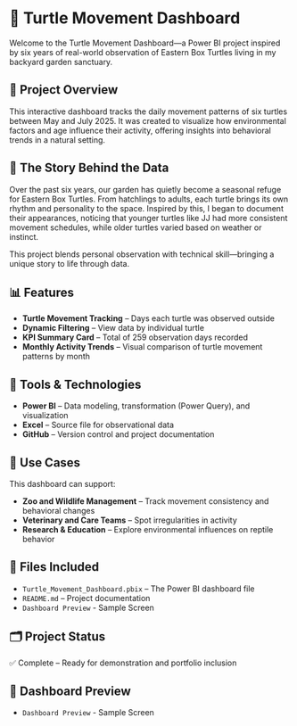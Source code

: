 # 🐢 Turtle Movement Dashboard

Welcome to the Turtle Movement Dashboard—a Power BI project inspired by six years of real-world observation of Eastern Box Turtles living in my backyard garden sanctuary.

## 📖 Project Overview

This interactive dashboard tracks the daily movement patterns of six turtles between May and July 2025. It was created to visualize how environmental factors and age influence their activity, offering insights into behavioral trends in a natural setting.

## 🐢 The Story Behind the Data

Over the past six years, our garden has quietly become a seasonal refuge for Eastern Box Turtles. From hatchlings to adults, each turtle brings its own rhythm and personality to the space. Inspired by this, I began to document their appearances, noticing that younger turtles like JJ had more consistent movement schedules, while older turtles varied based on weather or instinct.

This project blends personal observation with technical skill—bringing a unique story to life through data.

## 📊 Features

- **Turtle Movement Tracking** – Days each turtle was observed outside
- **Dynamic Filtering** – View data by individual turtle
- **KPI Summary Card** – Total of 259 observation days recorded
- **Monthly Activity Trends** – Visual comparison of turtle movement patterns by month

## 🔧 Tools & Technologies

- **Power BI** – Data modeling, transformation (Power Query), and visualization
- **Excel** – Source file for observational data
- **GitHub** – Version control and project documentation

## 🧠 Use Cases

This dashboard can support:
- **Zoo and Wildlife Management** – Track movement consistency and behavioral changes
- **Veterinary and Care Teams** – Spot irregularities in activity
- **Research & Education** – Explore environmental influences on reptile behavior

## 📁 Files Included

- `Turtle_Movement_Dashboard.pbix` – The Power BI dashboard file
- `README.md` – Project documentation
- `Dashboard Preview` - Sample Screen 

## 🗂️ Project Status

✅ Complete – Ready for demonstration and portfolio inclusion  


## 📸 Dashboard Preview
- `Dashboard Preview` - Sample Screen 
